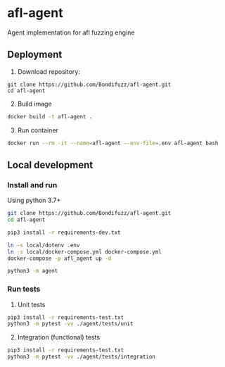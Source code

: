 # afl-agent

Agent implementation for afl fuzzing engine

## Deployment

1. Download repository:
```
git clone https://github.com/Bondifuzz/afl-agent.git
cd afl-agent
```

2. Build image

```bash
docker build -t afl-agent .
```

3. Run container

```bash
docker run --rm -it --name=afl-agent --env-file=.env afl-agent bash
```

## Local development

### Install and run

Using python 3.7+

```bash
git clone https://github.com/Bondifuzz/afl-agent.git
cd afl-agent

pip3 install -r requirements-dev.txt

ln -s local/dotenv .env
ln -s local/docker-compose.yml docker-compose.yml
docker-compose -p afl_agent up -d

python3 -m agent
```

### Run tests

1. Unit tests

```bash
pip3 install -r requirements-test.txt
python3 -m pytest -vv ./agent/tests/unit
```

2. Integration (functional) tests

```bash
pip3 install -r requirements-test.txt
python3 -m pytest -vv ./agent/tests/integration
```